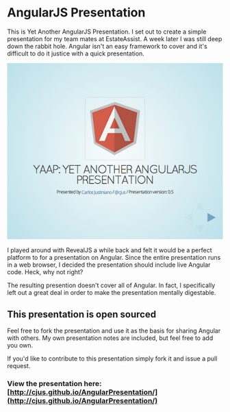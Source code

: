 # AngularJS Presentation

This is Yet Another AngularJS Presentation. I set out to create a simple presentation for my team mates at EstateAssist. A week later I was still deep down the rabbit hole. Angular isn't an easy framework to cover and it's difficult to do it justice with a quick presentation.

![YAAP](images/YAAP__Yet_Another_AngularJS_Presentation.png)

I played around with RevealJS a while back and felt it would be a perfect platform to for a presentation on Angular. Since the entire presentation runs in a web browser, I decided the presentation should include live Angular code. Heck, why not right?

The resulting presention doesn't cover all of Angular. In fact, I specifically left out a great deal in order to make the presentation mentally digestable.

## This presentation is open sourced

Feel free to fork the presentation and use it as the basis for sharing Angular with others. My own presentation notes are included, but feel free to add you own.

If you'd like to contribute to this presentation simply fork it and issue a pull request.

### View the presentation here: [http://cjus.github.io/AngularPresentation/](http://cjus.github.io/AngularPresentation/)



